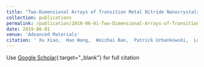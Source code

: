 ```yaml
---
title: "Two-Dimensional Arrays of Transition Metal Nitride Nanocrystals"
collection: publications
permalink: /publication/2019-06-01-Two-Dimensional-Arrays-of-Transition-Metal-Nitride-Nanocrystals
date: 2019-06-01
venue: 'Advanced Materials'
citation: ' Xu Xiao,  Hao Wang,  Weizhai Bao,  Patrick Urbankowski,  Long Yang,  Yao Yang,  Kathleen Maleski,  Linfan Cui,  Simon Billinge,  Guoxiu Wang,  Yury Gogotsi, &quot;Two-Dimensional Arrays of Transition Metal Nitride Nanocrystals.&quot; Advanced Materials, 2019.'
---
```

Use [Google Scholar](https://scholar.google.com/scholar?q=Two+Dimensional+Arrays+of+Transition+Metal+Nitride+Nanocrystals){:target="_blank"} for full citation
